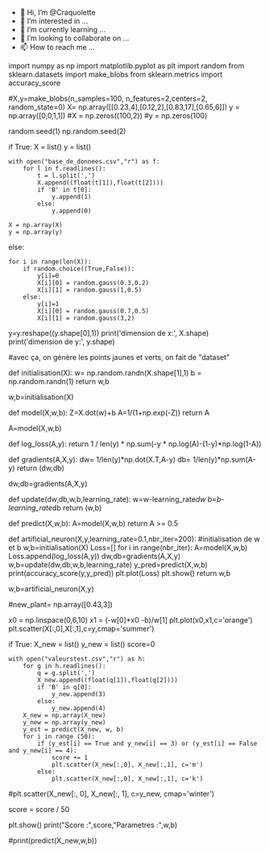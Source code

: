 - 👋 Hi, I’m @Craquolette
- 👀 I’m interested in ...
- 🌱 I’m currently learning ...
- 💞️ I’m looking to collaborate on ...
- 📫 How to reach me ...

<!---
Craquolette/Craquolette is a ✨ special ✨ repository because its `README.md` (this file) appears on your GitHub profile.
You can click the Preview link to take a look at your changes.
--->
import numpy as np
import matplotlib.pyplot as plt
import random
from sklearn.datasets import make_blobs
from sklearn.metrics import accuracy_score


#X,y=make_blobs(n_samples=100, n_features=2,centers=2, random_state=0)
X= np.array([[0.23,4],[0.12,2],[0.83,17],[0.65,6]])
y = np.array([0,0,1,1])
#X = np.zeros((100,2))
#y = np.zeros(100)

random.seed(1)
np.random.seed(2)

if True:
    X = list()
    y = list()

    with open("base_de_donnees.csv","r") as f:
        for l in f.readlines():
            t = l.split(',')
            X.append((float(t[1]),float(t[2])))
            if 'B' in t[0]:
                y.append(1)
            else:
                y.append(0)

    X = np.array(X)
    y = np.array(y)

else:

    for i in range(len(X)):
        if random.choice((True,False)):
            y[i]=0
            X[i][0] = random.gauss(0.3,0.2)
            X[i][1] = random.gauss(1,0.5)
        else:
            y[i]=1
            X[i][0] = random.gauss(0.7,0.5)
            X[i][1] = random.gauss(3,2)

y=y.reshape((y.shape[0],1))
print('dimension de x:', X.shape)
print('dimension de y:', y.shape)

#avec ça, on génère les points jaunes et verts, on fait de "dataset"


def initialisation(X):
    w= np.random.randn(X.shape[1],1)
    b = np.random.randn(1)
    return w,b

w,b=initialisation(X)

def model(X,w,b):
    Z=X.dot(w)+b
    A=1/(1+np.exp(-Z))
    return A

A=model(X,w,b)

def log_loss(A,y):
    return 1 / len(y) * np.sum(-y * np.log(A)-(1-y)*np.log(1-A))

def gradients(A,X,y):
    dw= 1/len(y)*np.dot(X.T,A-y)
    db= 1/len(y)*np.sum(A-y)
    return (dw,db)

dw,db=gradients(A,X,y)

def update(dw,db,w,b,learning_rate):
    w=w-learning_rate*dw
    b=b-learning_rate*db
    return (w,b)

def predict(X,w,b):
    A=model(X,w,b)
    return A >= 0.5

def artificial_neuron(X,y,learning_rate=0.1,nbr_iter=200):
    #initialisation de w et b
    w,b=initialisation(X)
    Loss=[]
    for i in range(nbr_iter):
        A=model(X,w,b)
        Loss.append(log_loss(A,y))
        dw,db=gradients(A,X,y)
        w,b=update(dw,db,w,b,learning_rate)
    y_pred=predict(X,w,b)
    print(accuracy_score(y,y_pred))
    plt.plot(Loss)
    plt.show()
    return w,b

w,b=artificial_neuron(X,y)

#new_plant= np.array([0.43,3])

x0 = np.linspace(0,6,10)
x1 = (-w[0]*x0 -b)/w[1]
plt.plot(x0,x1,c='orange')
plt.scatter(X[:,0],X[:,1],c=y,cmap='summer')


if True:
    X_new = list()
    y_new = list()
    score=0

    with open("valeurstest.csv","r") as h:
        for g in h.readlines():
            q = g.split(',')
            X_new.append((float(q[1]),float(q[2])))
            if 'B' in q[0]:
                y_new.append(3)
            else:
                y_new.append(4)
        X_new = np.array(X_new)
        y_new = np.array(y_new)
        y_est = predict(X_new, w, b)
        for i in range (50):
            if (y_est[i] == True and y_new[i] == 3) or (y_est[i] == False and y_new[i] == 4):
                score += 1
                plt.scatter(X_new[:,0], X_new[:,1], c='m')
            else:
                plt.scatter(X_new[:,0], X_new[:,1], c='k')


#plt.scatter(X_new[:, 0], X_new[:, 1], c=y_new, cmap='winter')

score  = score / 50


plt.show()
print("Score :",score,"Parametres :",w,b)

#print(predict(X_new,w,b))

